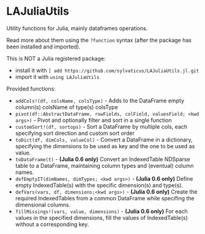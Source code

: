 # LAJuliaUtils

Utility functions for Julia, mainly dataframes operations.

Read more about them using the `?function` syntax (after the package has been installed and imported).

This is NOT a Julia registered package:
* install it with `] add https://github.com/sylvaticus/LAJuliaUtils.jl.git`
* import it with `using LAJuliaUtils`

Provided functions:

* `addCols!(df, colsName, colsType)` - Adds to the DataFrame empty column(s) colsName of type(s) colsType
* `pivot(df::AbstractDataFrame, rowFields, colField, valuesField; <kwd args>)` - Pivot and optionally filter and sort in a single function
* `customSort!(df, sortops)`         - Sort a DataFrame by multiple cols, each specifying sort direction and custom sort order
* `toDict(df, dimCols, valueCol)`    - Convert a DataFrame in a dictionary, specifying the dimensions to be used as key and the one to be used as value.
* `toDataFrame(t)`                   - **(Julia 0.6 only)** Convert an IndexedTable NDSparse table to a DataFrame, maintaining column types and (eventual) column names.
* `defEmptyIT(dimNames, dimTypes; <kwd args>)` - **(Julia 0.6 only)** Define empty IndexedTable(s) with the specific dimension(s) and type(s).
* `defVars(vars, df, dimensions;<kwd args>)`   - **(Julia 0.6 only)** Create the required IndexedTables from a common DataFrame while specifing the dimensional columns.
* `fillMissings!(vars, value, dimensions)` - **(Julia 0.6 only)** For each values in the specified dimensions, fill the values of IndexedTable(s) without a corresponding key.
